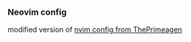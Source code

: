 ### Neovim config

modified version of [nvim config from ThePrimeagen](https://github.com/ThePrimeagen/init.lua/) 

